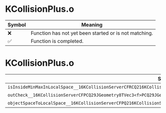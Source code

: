 # KCollisionPlus.o
| Symbol | Meaning 
| ------------- | ------------- 
| :x: | Function has not yet been started or is not matching. 
| :white_check_mark: | Function is completed. 


# KCollisionPlus.o
| Symbol | Decompiled? |
| ------------- | ------------- |
| `isInsideMinMaxInLocalSpace__16KCollisionServerCFRCQ216KCollisionServer3V3u` | :x: |
| `outCheck__16KCollisionServerCFPCQ29JGeometry8TVec3<f>PCQ29JGeometry8TVec3<f>PQ216KCollisionServer3V3uPQ216KCollisionServer3V3u` | :white_check_mark: |
| `objectSpaceToLocalSpace__16KCollisionServerCFPQ216KCollisionServer3V3uRCQ29JGeometry8TVec3<f>` | :white_check_mark: |
